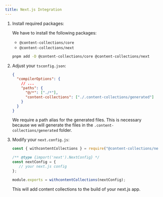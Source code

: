```yaml
---
title: Next.js Integration
---
```


1. Install required packages:

   We have to install the following packages:

   - `@content-collections/core`
   - `@content-collections/next`

   ```bash
   pnpm add -D @content-collections/core @content-collections/next
   ```

1. Adjust your `tsconfig.json`:

   ```json
   {
     "compilerOptions": {
       // ...
       "paths": {
         "@/*": ["./*"],
         "content-collections": ["./.content-collections/generated"]
       }
     }
   }
   ```

   We require a path alias for the generated files.
   This is necessary because we will generate the files in the `.content-collections/generated` folder.

1. Modify your `next.config.js`:

   ```js
   const { withcontentCollections } = require("@content-collections/next");

   /** @type {import('next').NextConfig} */
   const nextConfig = {
      // your next.js config
   };

   module.exports = withcontentCollections(nextConfig);
   ```

   This will add content collections to the build of your next.js app.
